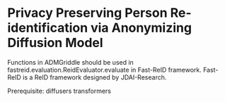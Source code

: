 # Privacy Preserving Person Re-identification via Anonymizing Diffusion Model

Functions in ADMGriddle should be used in fastreid.evaluation.ReidEvaluator.evaluate in Fast-ReID framework. Fast-ReID is a ReID framework designed by JDAI-Research.

Prerequisite:
diffusers
transformers